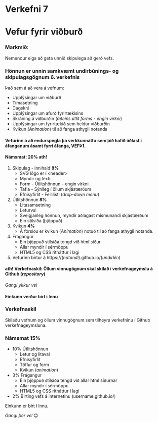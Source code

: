 # Verkefni 7 

# Vefur fyrir viðburð

### Markmið:
Nemendur eiga að geta unnið skipulega að gerð vefs.

### Hönnun er unnin samkvæmt undirbúnings- og skipulagsgögnum 6. verkefnis

Það sem á að vera á vefnum:

  * Upplýsingar um viðburð
  * Tímasetning
  * Dagskrá
  * Upplýsingar um afurð fyrirtækisins
  * Skráning á viðburðin (_aðeins útlit forms - engin virkni_)
  * Upplýsingar um fyrirtækið sem heldur viðburðin
  * Kvikun (_Animation_) til að fanga athygli notanda

#### Vefurinn á að endurspegla þá verkkunnáttu sem þið hafið öðlast í áfanganum ásamt fyrri áfanga, VEFÞ1. 

#### Námsmat:  20% ath!

1.	Skipulag - innihald  **8%**
   	* SVG lógo er í &lt;header>
    * Myndir og texti
    * Form - Útlitshönnun - engin virkni
    * Tafla - Sýnileg í öllum skjástærðum
    * Efnisyfirlit - Fellilisti (_drop-down menu_) 
2.	Útlitshönnun  **8%**
    * Litasamsetning
    * Leturval
    * Sveigjanleg hönnun, myndir aðlagast mismunandi skjástærðum
    * Ein stílsíða (þjöppuð) 
3. Kvikun  **4%**
    * Á forsíðu er kvikun (_Animation_) notuð til að fanga athygli notanda.
4. Frágangur
    * Ein þjöppuð stílsíða tengd við html síður
    * Allar myndir í sérmöppu 
    * HTML5 og CSS ritháttur í lagi
5. Vefurinn birtur á https://(_notandi_).github.io/(_undirlén_)


#### ath! Verkefnaskil: Öllum vinnugögnum skal skilað í verkefnageymslu á Github (_repository_) 

_Gangi ykkur vel_  

#### Einkunn verður birt í Innu



### Verkefnaskil

Skilaðu vefnum og öllum vinnugögnum sem tilheyra verkefninu í Github verkefnageymsluna.

### Námsmat 15%


* 10%  Útlitshönnun
    * Letur og litaval
    * Efnisyfirlit
    * Töflur og form
    * Kvikun (_animation_)
* 3%  Frágangur
    * Ein þjöppuð stílsíða tengd við allar html síðurnar
    * Allar myndir í sérmöppu 
    * HTML5 og CSS ritháttur í lagi
* 2%  Birting vefs á internetinu (username.github.io/)

Einkunn er birt í Innu.

_Gangi þér vel_ 😊


